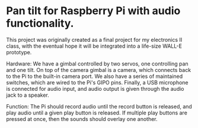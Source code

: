 # Pan tilt for Raspberry Pi with audio functionality. 

This project was originally created as a final project for my electronics II class, with the eventual hope it will be integrated into a life-size WALL-E prototype.

Hardware: 
We have a gimbal controlled by two servos, one controlling pan and one tilt. On top of the camera gimbal is a camera, which connects back to the Pi to the built-in camera port. 
We also have a series of maintained switches, which are wired to the Pi's GIPO pins. Finally, a USB microphone is connected for audio input, and audio output is given through the audio jack to a speaker. 

Function:
The Pi should record audio until the record button is released, and play audio until a given play button is released. If multiple play buttons are pressed at once, then the sounds should overlay one another.
